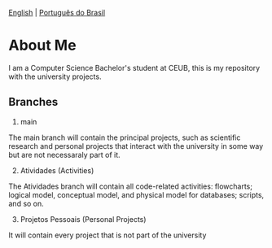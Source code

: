 [English](README.eng.md) | [Português do Brasil](README.md)
# About Me

I am a Computer Science Bachelor's student at CEUB, this is my repository with the university projects.

## Branches
1. main

The main branch will contain the principal projects, such as scientific research and personal projects that interact with the university in some way but are not necessaraly part of it.

2. Atividades (Activities)

The Atividades branch will contain all code-related activities: flowcharts; logical model, conceptual model, and physical model for databases; scripts, and so on.

3. Projetos Pessoais (Personal Projects)

It will contain every project that is not part of the university
